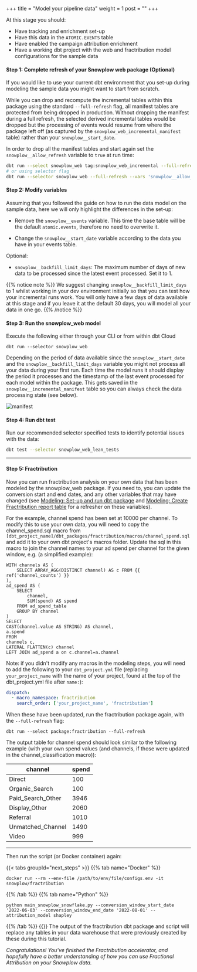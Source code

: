 +++
title = "Model your pipeline data"
weight = 1
post = ""
+++

At this stage you should:

- Have tracking and enrichment set-up
- Have this data in the `ATOMIC.EVENTS` table
- Have enabled the campaign attribution enrichment
- Have a working dbt project with the web and fractribution model configurations for the sample data

#### **Step 1:** Complete refresh of your Snowplow web package (Optional)

If you would like to use your current dbt environment that you set-up during modeling the sample data you might want to start from scratch.

While you can drop and recompute the incremental tables within this package using the standard `--full-refresh` flag, all manifest tables are protected from being dropped in production. Without dropping the manifest during a full refresh, the selected derived incremental tables would be dropped but the processing of events would resume from where the package left off (as captured by the `snowplow_web_incremental_manifest` table) rather than your `snowplow__start_date`.

In order to drop all the manifest tables and start again set the `snowplow__allow_refresh` variable to `true` at run time:

```bash
dbt run --select snowplow_web tag:snowplow_web_incremental --full-refresh --vars 'snowplow__allow_refresh: true'
# or using selector flag
dbt run --selector snowplow_web --full-refresh --vars 'snowplow__allow_refresh: true'
```

#### **Step 2:** Modify variables

Assuming that you followed the guide on how to run the data model on the sample data, here we will only highlight the differences in the set-up:

- Remove the `snowplow__events` variable. This time the base table will be the default `atomic.events`, therefore no need to overwrite it.

- Change the `snowplow__start_date` variable according to the data you have in your events table.

Optional:

- `snowplow__backfill_limit_days`: The maximum number of days of new data to be processed since the latest event processed. Set it to 1.

{{% notice note %}}
We suggest changing `snowplow__backfill_limit_days` to 1 whilst working in your dev environment initially so that you can test how your incremental runs work. You will only have a few days of data available at this stage and if you leave it at the default 30 days, you will model all your data in one go.
{{% /notice %}}

#### **Step 3:** Run the snowplow_web model

Execute the following either through your CLI or from within dbt Cloud

```
dbt run --selector snowplow_web
```

Depending on the period of data available since the `snowplow__start_date` and the `snowplow__backfill_limit_days` variable you might not process all your data during your first run. Each time the model runs it should display the period it processes and the timestamp of the last event processed for each model within the package. This gets saved in the `snowplow__incremental_manifest` table so you can always check the data processing state (see below).

![manifest](../images/manifest.png)

#### **Step 4:** Run dbt test

Run our recommended selector specified tests to identify potential issues with the data:

```bash
dbt test --selector snowplow_web_lean_tests
```
***

#### **Step 5:** Fractribution

Now you can run fractribution analysis on your own data that has been modeled by the snowplow_web package. If you need to, you can update the conversion start and end dates, and any other variables that may have changed (see [Modeling: Set-up and run dbt package](/accelerators/fractribution/modeling/modeling_1/) and [Modeling: Create Fractribution report table](/accelerators/fractribution/modeling/modeling_2/) for a refresher on these variables). 

For the example, channel spend has been set at 10000 per channel. To modify this to use your own data, you will need to copy the channel_spend.sql macro from `[dbt_project_name]/dbt_packages/fractribution/macros/channel_spend.sql` and add it to your own dbt project's macros folder. Update the sql in this macro to join the channel names to your ad spend per channel for the given window, e.g. (a simplified example):

```
WITH channels AS (
    SELECT ARRAY_AGG(DISTINCT channel) AS c FROM {{ ref('channel_counts') }}
),
ad_spend AS (
    SELECT 
        channel, 
        SUM(spend) AS spend
    FROM ad_spend_table
    GROUP BY channel
)
SELECT
CAST(channel.value AS STRING) AS channel,
a.spend
FROM
channels c,
LATERAL FLATTEN(c) channel
LEFT JOIN ad_spend a on c.channel=a.channel
```

Note: if you didn't modify any macros in the modeling steps, you will need to add the following to your `dbt_project.yml` file (replacing `your_project_name` with the name of your project, found at the top of the dbt_project.yml file after `name:`):

```yml
dispatch:
  - macro_namespace: fractribution
    search_order: ['your_project_name', 'fractribution']
```


When these have been updated, run the fractribution package again, with the `--full-refresh` flag:
```
dbt run --select package:fractribution --full-refresh
```

The output table for channel spend should look similar to the following example (with your own spend values (and channels, if those were updated in the channel_classification macro)):

| channel           | spend  |
| ----------------- | ------ |
| Direct            | 100    |
| Organic_Search    | 100    |
| Paid_Search_Other | 3946   |
| Display_Other     | 2060   |
| Referral          | 1010   |
| Unmatched_Channel | 1490   |
| Video             | 999    |

***
Then run the script (or Docker container) again:

{{< tabs groupId="next_steps" >}}
{{% tab name="Docker" %}}

```
docker run --rm --env-file /path/to/env/file/configs.env -it snowplow/fractribution 
```

{{% /tab %}}
{{% tab name="Python" %}}

```
python main_snowplow_snowflake.py --conversion_window_start_date '2022-06-03' --conversion_window_end_date '2022-08-01' --attribution_model shapley
```

{{% /tab %}}
{{</tabs >}}
The output of the fractribution dbt package and script will replace any tables in your data warehouse that were previously created by these during this tutorial. 

*Congratulations! You've finished the Fractribution accelerator, and hopefully have a better understanding of how you can use Fractional Attribution on your Snowplow data.*